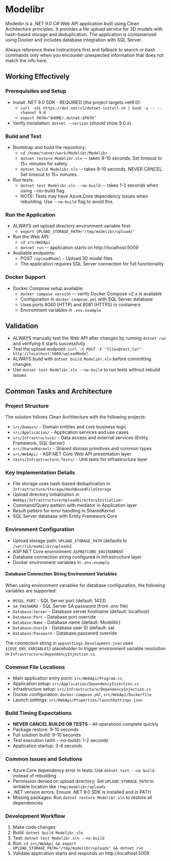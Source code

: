 # Modelibr
Modelibr is a .NET 9.0 C# Web API application built using Clean Architecture principles. It provides a file upload service for 3D models with hash-based storage and deduplication. The application is containerized using Docker and includes database integration with SQL Server.

Always reference these instructions first and fallback to search or bash commands only when you encounter unexpected information that does not match the info here.

## Working Effectively

### Prerequisites and Setup
- Install .NET 9.0 SDK - REQUIRED (the project targets net9.0):
  - `curl -sSL https://dot.net/v1/dotnet-install.sh | bash -s -- --channel 9.0`
  - `export PATH="$HOME/.dotnet:$PATH"`
- Verify installation: `dotnet --version` (should show 9.0.x)

### Build and Test
- Bootstrap and build the repository:
  - `cd /home/runner/work/Modelibr/Modelibr`
  - `dotnet restore Modelibr.sln` -- takes 9-10 seconds. Set timeout to 15+ minutes for safety.
  - `dotnet build Modelibr.sln` -- takes 9-10 seconds. NEVER CANCEL. Set timeout to 15+ minutes.
- Run tests:
  - `dotnet test Modelibr.sln --no-build` -- takes 1-2 seconds when using --no-build flag
  - NOTE: Tests may have Azure.Core dependency issues when rebuilding. Use `--no-build` flag to avoid this.

### Run the Application
- ALWAYS set upload directory environment variable first:
  - `export UPLOAD_STORAGE_PATH="/tmp/modelibr/uploads"`
- Run the Web API:
  - `cd src/WebApi`
  - `dotnet run` -- application starts on http://localhost:5009
- Available endpoints:
  - POST `/uploadModel` - Upload 3D model files
  - The application requires SQL Server connection for full functionality

### Docker Support
- Docker Compose setup available:
  - `docker compose version` -- verify Docker Compose v2.x is available
  - Configuration in `docker-compose.yml` with SQL Server database
  - Uses ports 8080 (HTTP) and 8081 (HTTPS) in containers
  - Environment variables in `.env.example`

## Validation
- ALWAYS manually test the Web API after changes by running `dotnet run` and verifying it starts successfully
- Test the upload endpoint: `curl -X POST -F "file=@test.txt" http://localhost:5009/uploadModel`
- ALWAYS build with `dotnet build Modelibr.sln` before committing changes
- Use `dotnet test Modelibr.sln --no-build` to run tests without rebuild issues

## Common Tasks and Architecture

### Project Structure
The solution follows Clean Architecture with the following projects:
- `src/Domain/` - Domain entities and core business logic
- `src/Application/` - Application services and use cases  
- `src/Infrastructure/` - Data access and external services (Entity Framework, SQL Server)
- `src/SharedKernel/` - Shared domain primitives and common types
- `src/WebApi/` - ASP.NET Core Web API presentation layer
- `tests/Infrastructure.Tests/` - Unit tests for infrastructure layer

### Key Implementation Details
- File storage uses hash-based deduplication in `Infrastructure/Storage/HashBasedFileStorage`
- Upload directory initialization in `WebApi/Infrastructure/UploadDirectoryInitializer`
- Command/Query pattern with mediator in Application layer
- Result pattern for error handling in SharedKernel
- SQL Server database with Entity Framework Core

### Environment Configuration
- Upload storage path: `UPLOAD_STORAGE_PATH` (defaults to `/var/lib/modelibr/uploads`)
- ASP.NET Core environment: `ASPNETCORE_ENVIRONMENT`
- Database connection string configured in Infrastructure layer
- Docker environment variables in `.env.example`

#### Database Connection String Environment Variables
When using environment variables for database configuration, the following variables are supported:
- `MSSQL_PORT` - SQL Server port (default: 1433)
- `SA_PASSWORD` - SQL Server SA password (from .env file)
- `Database:Server` - Database server hostname (default: localhost)
- `Database:Port` - Database port override
- `Database:Name` - Database name (default: Modelibr)
- `Database:UserId` - Database user ID (default: sa)
- `Database:Password` - Database password override

The connection string in `appsettings.Development.json` uses `${USE_ENV_VARIABLES}` placeholder to trigger environment variable resolution in `Infrastructure/DependencyInjection.cs`.

### Common File Locations
- Main application entry point: `src/WebApi/Program.cs`
- Application setup: `src/Application/DependencyInjection.cs`
- Infrastructure setup: `src/Infrastructure/DependencyInjection.cs`
- Docker configuration: `docker-compose.yml`, `src/WebApi/Dockerfile`
- Launch settings: `src/WebApi/Properties/launchSettings.json`

### Build Timing Expectations
- **NEVER CANCEL BUILDS OR TESTS** - All operations complete quickly
- Package restore: 9-10 seconds
- Full solution build: 9-10 seconds  
- Test execution (with --no-build): 1-2 seconds
- Application startup: 3-4 seconds

### Common Issues and Solutions
- Azure.Core dependency error in tests: Use `dotnet test --no-build` instead of rebuilding
- Permission denied on upload directory: Set `UPLOAD_STORAGE_PATH` to writable location like `/tmp/modelibr/uploads`
- .NET version errors: Ensure .NET 9.0 SDK is installed and in PATH
- Missing packages: Run `dotnet restore Modelibr.sln` to restore all dependencies

### Development Workflow
1. Make code changes
2. Build: `dotnet build Modelibr.sln` 
3. Test: `dotnet test Modelibr.sln --no-build`
4. Run: `cd src/WebApi && export UPLOAD_STORAGE_PATH="/tmp/modelibr/uploads" && dotnet run`
5. Validate application starts and responds on http://localhost:5009